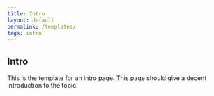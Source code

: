 ```yaml
---
title: Intro
layout: default
permalink: /templates/
tags: intro
---
```


## Intro

This is the template for an intro page. This page should give a decent introduction to the topic.
